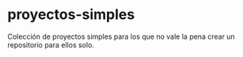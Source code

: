 # proyectos-simples
Colección de proyectos simples para los que no vale la pena crear un repositorio para ellos solo.
